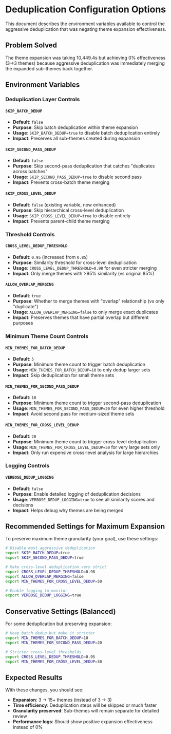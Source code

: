 # Deduplication Configuration Options

This document describes the environment variables available to control the aggressive deduplication that was negating theme expansion effectiveness.

## Problem Solved

The theme expansion was taking 10,449.4s but achieving 0% effectiveness (3→3 themes) because aggressive deduplication was immediately merging the expanded sub-themes back together.

## Environment Variables

### Deduplication Layer Controls

#### `SKIP_BATCH_DEDUP`
- **Default**: `false`
- **Purpose**: Skip batch deduplication within theme expansion
- **Usage**: `SKIP_BATCH_DEDUP=true` to disable batch deduplication entirely
- **Impact**: Preserves all sub-themes created during expansion

#### `SKIP_SECOND_PASS_DEDUP`
- **Default**: `false`
- **Purpose**: Skip second-pass deduplication that catches "duplicates across batches"
- **Usage**: `SKIP_SECOND_PASS_DEDUP=true` to disable second pass
- **Impact**: Prevents cross-batch theme merging

#### `SKIP_CROSS_LEVEL_DEDUP`
- **Default**: `false` (existing variable, now enhanced)
- **Purpose**: Skip hierarchical cross-level deduplication
- **Usage**: `SKIP_CROSS_LEVEL_DEDUP=true` to disable entirely
- **Impact**: Prevents parent-child theme merging

### Threshold Controls

#### `CROSS_LEVEL_DEDUP_THRESHOLD`
- **Default**: `0.95` (increased from `0.85`)
- **Purpose**: Similarity threshold for cross-level deduplication
- **Usage**: `CROSS_LEVEL_DEDUP_THRESHOLD=0.98` for even stricter merging
- **Impact**: Only merge themes with >95% similarity (vs original 85%)

#### `ALLOW_OVERLAP_MERGING`
- **Default**: `true`
- **Purpose**: Whether to merge themes with "overlap" relationship (vs only "duplicate")
- **Usage**: `ALLOW_OVERLAP_MERGING=false` to only merge exact duplicates
- **Impact**: Preserves themes that have partial overlap but different purposes

### Minimum Theme Count Controls

#### `MIN_THEMES_FOR_BATCH_DEDUP`
- **Default**: `5`
- **Purpose**: Minimum theme count to trigger batch deduplication
- **Usage**: `MIN_THEMES_FOR_BATCH_DEDUP=10` to only dedup larger sets
- **Impact**: Skip deduplication for small theme sets

#### `MIN_THEMES_FOR_SECOND_PASS_DEDUP`
- **Default**: `10`
- **Purpose**: Minimum theme count to trigger second-pass deduplication
- **Usage**: `MIN_THEMES_FOR_SECOND_PASS_DEDUP=20` for even higher threshold
- **Impact**: Avoid second pass for medium-sized theme sets

#### `MIN_THEMES_FOR_CROSS_LEVEL_DEDUP`
- **Default**: `20`
- **Purpose**: Minimum theme count to trigger cross-level deduplication
- **Usage**: `MIN_THEMES_FOR_CROSS_LEVEL_DEDUP=50` for very large sets only
- **Impact**: Only run expensive cross-level analysis for large hierarchies

### Logging Controls

#### `VERBOSE_DEDUP_LOGGING`
- **Default**: `false`
- **Purpose**: Enable detailed logging of deduplication decisions
- **Usage**: `VERBOSE_DEDUP_LOGGING=true` to see all similarity scores and decisions
- **Impact**: Helps debug why themes are being merged

## Recommended Settings for Maximum Expansion

To preserve maximum theme granularity (your goal), use these settings:

```bash
# Disable most aggressive deduplication
export SKIP_BATCH_DEDUP=true
export SKIP_SECOND_PASS_DEDUP=true

# Make cross-level deduplication very strict
export CROSS_LEVEL_DEDUP_THRESHOLD=0.98
export ALLOW_OVERLAP_MERGING=false
export MIN_THEMES_FOR_CROSS_LEVEL_DEDUP=50

# Enable logging to monitor
export VERBOSE_DEDUP_LOGGING=true
```

## Conservative Settings (Balanced)

For some deduplication but preserving expansion:

```bash
# Keep batch dedup but make it stricter
export MIN_THEMES_FOR_BATCH_DEDUP=10
export MIN_THEMES_FOR_SECOND_PASS_DEDUP=20

# Stricter cross-level thresholds
export CROSS_LEVEL_DEDUP_THRESHOLD=0.95
export MIN_THEMES_FOR_CROSS_LEVEL_DEDUP=30
```

## Expected Results

With these changes, you should see:
- **Expansion**: 3 → 15+ themes (instead of 3 → 3)
- **Time efficiency**: Deduplication steps will be skipped or much faster
- **Granularity preserved**: Sub-themes will remain separate for detailed review
- **Performance logs**: Should show positive expansion effectiveness instead of 0%